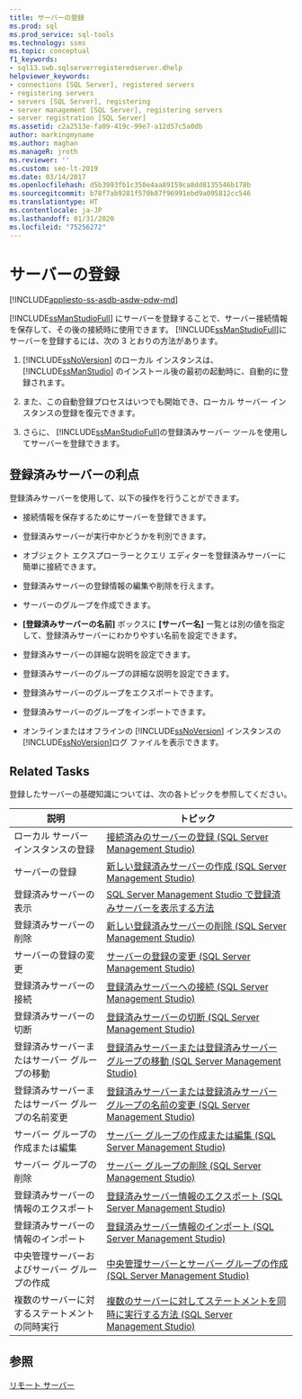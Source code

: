 ```yaml
---
title: サーバーの登録
ms.prod: sql
ms.prod_service: sql-tools
ms.technology: ssms
ms.topic: conceptual
f1_keywords:
- sql13.swb.sqlserverregisteredserver.dhelp
helpviewer_keywords:
- connections [SQL Server], registered servers
- registering servers
- servers [SQL Server], registering
- server management [SQL Server], registering servers
- server registration [SQL Server]
ms.assetid: c2a2513e-fa09-419c-99e7-a12d57c5a0db
author: markingmyname
ms.author: maghan
ms.manageR: jroth
ms.reviewer: ''
ms.custom: seo-lt-2019
ms.date: 03/14/2017
ms.openlocfilehash: d5b3993fb1c350e4aa89159ca8dd8135546b178b
ms.sourcegitcommit: b78f7ab9281f570b87f96991ebd9a095812cc546
ms.translationtype: HT
ms.contentlocale: ja-JP
ms.lasthandoff: 01/31/2020
ms.locfileid: "75256272"
---
```

# <a name="register-servers"></a>サーバーの登録

[!INCLUDE[appliesto-ss-asdb-asdw-pdw-md](../../includes/appliesto-ss-asdb-asdw-pdw-md.md)]

[!INCLUDE[ssManStudioFull](../../includes/ssmanstudiofull-md.md)] にサーバーを登録することで、サーバー接続情報を保存して、その後の接続時に使用できます。 [!INCLUDE[ssManStudioFull](../../includes/ssmanstudiofull-md.md)]にサーバーを登録するには、次の 3 とおりの方法があります。  
  
1.  [!INCLUDE[ssNoVersion](../../includes/ssnoversion-md.md)] のローカル インスタンスは、 [!INCLUDE[ssManStudio](../../includes/ssmanstudio-md.md)] のインストール後の最初の起動時に、自動的に登録されます。  
  
2.  また、この自動登録プロセスはいつでも開始でき、ローカル サーバー インスタンスの登録を復元できます。  
  
3.  さらに、 [!INCLUDE[ssManStudioFull](../../includes/ssmanstudiofull-md.md)]の登録済みサーバー ツールを使用してサーバーを登録できます。  
  
## <a name="benefits-of-registered-servers"></a>登録済みサーバーの利点  
 登録済みサーバーを使用して、以下の操作を行うことができます。  
  
-   接続情報を保存するためにサーバーを登録できます。  
  
-   登録済みサーバーが実行中かどうかを判別できます。  
  
-   オブジェクト エクスプローラーとクエリ エディターを登録済みサーバーに簡単に接続できます。  
  
-   登録済みサーバーの登録情報の編集や削除を行えます。  
  
-   サーバーのグループを作成できます。  
  
-   **[登録済みサーバーの名前]** ボックスに **[サーバー名]** 一覧とは別の値を指定して、登録済みサーバーにわかりやすい名前を設定できます。  
  
-   登録済みサーバーの詳細な説明を設定できます。  
  
-   登録済みサーバーのグループの詳細な説明を設定できます。  
  
-   登録済みサーバーのグループをエクスポートできます。  
  
-   登録済みサーバーのグループをインポートできます。  
  
-   オンラインまたはオフラインの [!INCLUDE[ssNoVersion](../../includes/ssnoversion-md.md)] インスタンスの [!INCLUDE[ssNoVersion](../../includes/ssnoversion-md.md)]ログ ファイルを表示できます。  
  
## <a name="related-tasks"></a>Related Tasks  
 登録したサーバーの基礎知識については、次の各トピックを参照してください。  
  
|**説明**|**トピック**|  
|---------------------|---------------|  
|ローカル サーバー インスタンスの登録|[接続済みのサーバーの登録 &#40;SQL Server Management Studio&#41;](../../tools/sql-server-management-studio/register-a-connected-server-sql-server-management-studio.md)|  
|サーバーの登録|[新しい登録済みサーバーの作成 &#40;SQL Server Management Studio&#41;](../../tools/sql-server-management-studio/create-a-new-registered-server-sql-server-management-studio.md)|  
|登録済みサーバーの表示|[SQL Server Management Studio で登録済みサーバーを表示する方法](../../tools/sql-server-management-studio/view-registered-servers-in-sql-server-management-studio.md)|  
|登録済みサーバーの削除|[新しい登録済みサーバーの削除 &#40;SQL Server Management Studio&#41;](../../tools/sql-server-management-studio/remove-a-registered-server-sql-server-management-studio.md)|  
|サーバーの登録の変更|[サーバーの登録の変更 &#40;SQL Server Management Studio&#41;](../../tools/sql-server-management-studio/change-a-server-s-registration-sql-server-management-studio.md)|  
|登録済みサーバーの接続|[登録済みサーバーへの接続 &#40;SQL Server Management Studio&#41;](../../tools/sql-server-management-studio/connect-to-a-registered-server-sql-server-management-studio.md)|  
|登録済みサーバーの切断|[登録済みサーバーの切断 &#40;SQL Server Management Studio&#41;](../../tools/sql-server-management-studio/disconnect-from-a-registered-server-sql-server-management-studio.md)|  
|登録済みサーバーまたはサーバー グループの移動|[登録済みサーバーまたは登録済みサーバー グループの移動 &#40;SQL Server Management Studio&#41;](../../tools/sql-server-management-studio/move-a-registered-server-or-registered-server-group.md)|  
|登録済みサーバーまたはサーバー グループの名前変更|[登録済みサーバーまたは登録済みサーバー グループの名前の変更 &#40;SQL Server Management Studio&#41;](../../tools/sql-server-management-studio/change-the-name-of-registered-server-or-registered-server-group.md)|  
|サーバー グループの作成または編集|[サーバー グループの作成または編集 &#40;SQL Server Management Studio&#41;](../../tools/sql-server-management-studio/create-or-edit-a-server-group-sql-server-management-studio.md)|  
|サーバー グループの削除|[サーバー グループの削除 &#40;SQL Server Management Studio&#41;](../../tools/sql-server-management-studio/remove-a-server-group-sql-server-management-studio.md)|  
|登録済みサーバーの情報のエクスポート|[登録済みサーバー情報のエクスポート &#40;SQL Server Management Studio&#41;](../../tools/sql-server-management-studio/export-registered-server-information-sql-server-management-studio.md)|  
|登録済みサーバーの情報のインポート|[登録済みサーバー情報のインポート &#40;SQL Server Management Studio&#41;](../../tools/sql-server-management-studio/import-registered-server-information-sql-server-management-studio.md)|  
|中央管理サーバーおよびサーバー グループの作成|[中央管理サーバーとサーバー グループの作成 &#40;SQL Server Management Studio&#41;](../../tools/sql-server-management-studio/create-a-central-management-server-and-server-group.md)|  
|複数のサーバーに対するステートメントの同時実行|[複数のサーバーに対してステートメントを同時に実行する方法 &#40;SQL Server Management Studio&#41;](../../tools/sql-server-management-studio/execute-statements-against-multiple-servers-simultaneously.md)|  
  
## <a name="see-also"></a>参照  
 [リモート サーバー](../../database-engine/configure-windows/remote-servers.md)  
  
  

